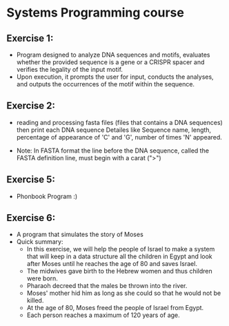 # Systems Programming course 

 ## Exercise 1:
 * Program designed to analyze DNA sequences and motifs, evaluates whether the provided sequence
   is a gene or a CRISPR spacer and verifies the legality of the input motif.
 * Upon execution, it prompts the user for input, conducts the analyses,
   and outputs the occurrences of the motif within the sequence.






 ## Exercise 2:
 * reading and processing fasta files (files that contains a DNA sequences) then print each DNA sequence Detailes like
   Sequence name, length, percentage of  appearance of 'C' and 'G', number of times 'N' appeared.
   
 * Note: In FASTA format the line before the DNA sequence, called the FASTA definition line, must begin with a carat (">")

 ## Exercise 5:
 * Phonbook Program :)
   
## Exercise 6:
 * A program that simulates the story of Moses
 * Quick summary:
    * In this exercise, we will help the people of Israel to make a system
      that will keep in a data structure all the children in Egypt and look after Moses
      until he reaches the age of 80 and saves Israel.
    * The midwives gave birth to the Hebrew women and thus children were born.
    * Pharaoh decreed that the males be thrown into the river.
    * Moses' mother hid him as long as she could so that he would not be killed.
    * At the age of 80, Moses freed the people of Israel from Egypt.
    * Each person reaches a maximum of 120 years of age.
